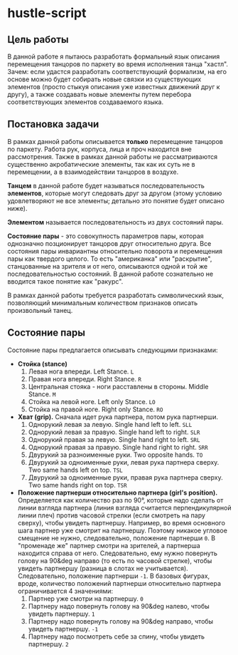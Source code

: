 # hustle-script

## Цель работы

В данной работе я пытаюсь разработать формальный язык описания перемещения танцоров по паркету во время исполнения танца "хастл". Зачем: если удастся разработать соответствующий формализм, на его основе можно будет собирать новые связки из существующих элементов (просто стыкуя описания уже известных движений друг к другу), а также создавать новые элементы путем перебора соответствующих элементов создаваемого языка.

## Постановка задачи

В рамках данной работы описывается **только** перемещение танцоров по паркету. Работа рук, корпуса, лица и проч находится вне рассмотрения. Также в рамках данной работы не рассматриваются существенно акробатические элементы, так как их суть не в перемещении, а в взаимодействии танцоров в воздухе.

**Танцем** в данной работе будет называться последовательность **элементов**, которые могут следовать друг за другом (этому условию удовлетворяют не все элементы; детально это понятие будет описано ниже). 

**Элементом** называется последовательность из двух состояний пары. 

**Состояние пары** - это совокупность параметров пары, которая однозначно позционирует танцоров друг относительно друга. Все состояния пары инвариантны относительно поворота и перемещения пары как твердого целого. То есть "американка" или "раскрытие", станцованные на зрителя и от него, описываются одной и той же последовательностью состояний. В данной работе сознательно не вводится такое понятие как "ракурс".

В рамках данной работы требуется разработать символический язык, позволяющий минимальным количеством признаков описать произвольный танец.

## Состояние пары

Состояние пары предлагается описывать следующими признаками:
- **Стойка (stance)** 
  1. Левая нога впереди. Left Stance. `L`
  2. Правая нога впереди. Right Stance. `R`
  3. Центральная стояка - ноги расставлены в стороны. Middle Stance. `M`
  4. Стойка на левой ноге. Left only Stance. `LO`
  5. Стойка на правой ноге. Right only Stance. `RO`
- **Хват (grip).** Сначала идет рука партнера, потом рука партнерши.
  1. Однорукий левая за левую. Single hand left to left. `SLL`
  2. Однорукий левая за правую. Single hand left to right. `SLR`
  3. Однорукий правая за левую. Single hand right to left. `SRL`
  4. Однорукий правая за правую. Single hand right to right. `SRR`
  5. Двурукий за разноименные руки. Two opposite hands. `TO`
  6. Двурукий за одноименные руки, левая рука партнера сверху. Two same hands left on top. `TSL`
  7. Двурукий за одноименные руки, правая рука партнера сверху. Two same hands right on top. `TSR`
- **Положение партнерши относительно партнера (girl's position).** Определяется как количество раз по 90&deg;, которые надо сделать от линии взгляда партнера (линия взгляда считается перпендикулярной линии плеч) против часовой стрелки (если смотреть на пару сверху), чтобы увидеть партнершу. Например, во время основного шага партнер уже смотрит на партнершу. Поэтому никакое угловое смещение не нужно, следовательно, положение партнерши `0`. В "променаде же" партнер смотри на зрителей, а партнерша находится справа от него. Следовательно, ему нужно повернуть голову на 90&deg направо (то есть по часовой стрелке), чтобы увидеть партнершу (разница в слотах не учитывается). Следовательно, положение партнерши `-1`. В базовых фигурах, вроде, количество положений партнерши относительно партнера ограничивается 4 значениями:
  1. Партнер уже смотри на партнершу. `0`
  2. Партнеру надо повернуть голову на 90&deg налево, чтобы увидеть партнершу. `1`
  3. Партнеру надо повернуть голову на 90&deg направо, чтобы увидеть партнершу. `-1`
  4. Партнеру надо посмотреть себе за спину, чтобы увидеть партнершу. `2`
